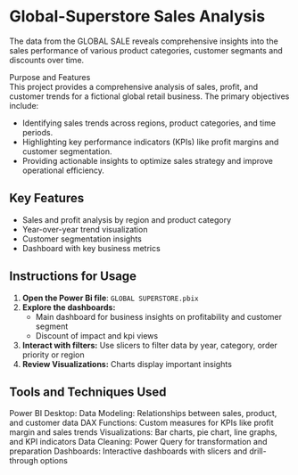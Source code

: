 # Global-Superstore Sales Analysis
The data from the GLOBAL SALE reveals comprehensive insights into the sales performance of various product categories, customer segmants and discounts over time.

Purpose and Features  
This project provides a comprehensive analysis of sales, profit, and customer trends for a fictional global retail business. The primary objectives include:  
- Identifying sales trends across regions, product categories, and time periods.  
- Highlighting key performance indicators (KPIs) like profit margins and customer segmentation.  
- Providing actionable insights to optimize sales strategy and improve operational efficiency.  

## Key Features  
- Sales and profit analysis by region and product category  
- Year-over-year trend visualization  
- Customer segmentation insights  
- Dashboard with key business metrics  

## Instructions for Usage  
1. **Open the Power Bi file**: `GLOBAL SUPERSTORE.pbix`  
2. **Explore the dashboards:**  
   - Main dashboard for business insights on profitability and customer segment 
   - Discount of impact and kpi views
3. **Interact with filters:** Use slicers to filter data by year, category, order priority or region  
4. **Review Visualizations:** Charts display important insights  

## Tools and Techniques Used
Power BI Desktop:
Data Modeling: Relationships between sales, product, and customer data
DAX Functions: Custom measures for KPIs like profit margin and sales trends
Visualizations: Bar charts, pie chart, line graphs, and KPI indicators
Data Cleaning: Power Query for transformation and preparation
Dashboards: Interactive dashboards with slicers and drill-through options 
